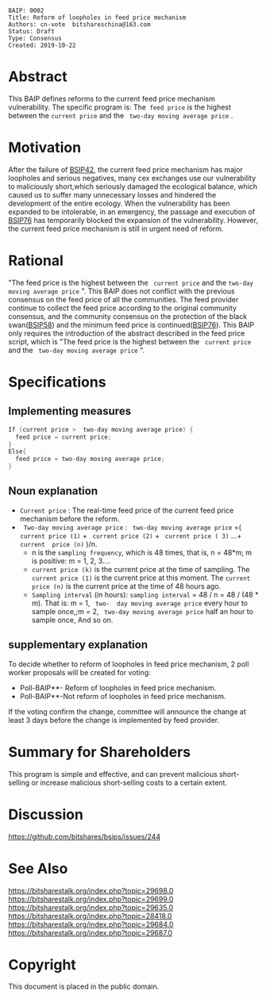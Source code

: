     BAIP: 0002
    Title: Reform of loopholes in feed price mechanism
    Authors: cn-vote  bitshareschina@163.com
    Status: Draft
    Type: Consensus 
    Created: 2019-10-22


# Abstract
This BAIP defines reforms to the current feed price mechanism vulnerability. The specific program is: The` feed price` is the highest between the `current price` and the ` two-day moving average price` .
# Motivation
After the failure of [BSIP42](https://github.com/bitshares/bsips/blob/master/bsip-0042.md), the current feed price mechanism has major loopholes and serious negatives, many cex exchanges use our vulnerability to maliciously short,which seriously damaged the ecological balance, which caused us to suffer many unnecessary losses and hindered the development of the entire ecology.
When the vulnerability has been expanded to be intolerable, in an emergency, the passage and execution of [BSIP76](https://github.com/bitshares/bsips/blob/master/bsip-0076.md) has temporarily blocked the expansion of the vulnerability. However, the current feed price mechanism is still in urgent need of reform.
# Rational
"The feed price is the highest between the ` current price` and the `two-day moving average price` ".
This BAIP does not conflict with the previous consensus on the feed price of all the communities. The feed provider continue to collect the feed price according to the original community consensus, and the community consensus on the protection of the black swan([BSIP58](https://github.com/bitshares/bsips/blob/master/bsip-0058.md)) and the minimum feed price is continued([BSIP76](https://github.com/bitshares/bsips/blob/master/bsip-0076.md)).
 This BAIP only requires the introduction of the abstract described in the feed price script, which is 
 "The feed price is the highest between the ` current price`  and the ` two-day moving average price` ".
# Specifications
## Implementing measures
```c
If (current price >  two-day moving average price) {
  feed price = current price;
}
Else{
  feed price = two-day moving average price;
}
```


## Noun explanation
* ` Current price ` : The real-time feed price of the current feed price mechanism before the reform.
* ` Two-day moving average price` : ` two-day moving average price`  =(` current price (1)`  + ` current price (2)`  + ` current price ( 3)` ...+` current 
      price (n)` )/n.
    *  n is the `sampling frequency`, which is 48 times, that is, n = 48*m; m is positive: m = 1, 2, 3....
    * `current price (k)` is the current price at the time of sampling. The ` current price (1) ` is the 
        current price at this moment. The ` current price (n) ` is the current price at the time of 48 hours  ago.
    * `Sampling interval` (in hours): `sampling interval` = 48 / n = 48 / (48 * m). That is: m = 1, ` two- 
      day moving average price` every hour to sample once,;m = 2, ` two-day moving average price` half an hour to sample once, And so on.
## supplementary explanation
To decide whether to reform of loopholes in feed price mechanism, 2 poll worker proposals will be created for voting:
* Poll-BAIP**- Reform of loopholes in feed price mechanism.
* Poll-BAIP**-Not reform of loopholes in feed price mechanism.

If the voting confirm the change, committee will announce the change at least 3 days before the change is implemented by feed provider.

# Summary for Shareholders
This program is simple and effective, and can prevent malicious short-selling or increase malicious short-selling costs to a certain extent.

# Discussion
https://github.com/bitshares/bsips/issues/244

# See Also
https://bitsharestalk.org/index.php?topic=29698.0
https://bitsharestalk.org/index.php?topic=29699.0
https://bitsharestalk.org/index.php?topic=29635.0
https://bitsharestalk.org/index.php?topic=28418.0
https://bitsharestalk.org/index.php?topic=29684.0
https://bitsharestalk.org/index.php?topic=29687.0

# Copyright
This document is placed in the public domain.
